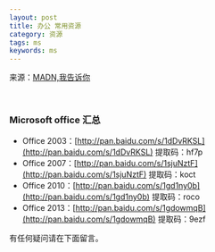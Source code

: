 ```yaml
---
layout: post
title: 办公 常用资源
category: 资源
tags: ms
keywords: ms
---
```


来源：[MADN,我告诉你](http://itellyou.cn/)

<br/>

### Microsoft office 汇总

- Office 2003：[http://pan.baidu.com/s/1dDvRKSL](http://pan.baidu.com/s/1dDvRKSL)   提取码：hf7p
- Office 2007：[http://pan.baidu.com/s/1sjuNztF](http://pan.baidu.com/s/1sjuNztF)     提取码：koct
- Office 2010：[http://pan.baidu.com/s/1gd1ny0b](http://pan.baidu.com/s/1gd1ny0b) 提取码：roco
- Office 2013：[http://pan.baidu.com/s/1gdowmqB](http://pan.baidu.com/s/1gdowmqB) 提取码：9ezf


有任何疑问请在下面留言。